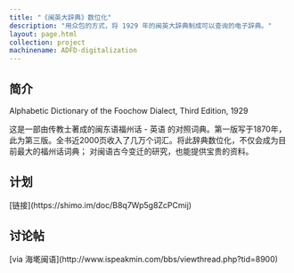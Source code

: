 ```yaml
---
title: "《闽英大辞典》数位化"
description: "用众包的方式，将 1929 年的闽英大辞典制成可以查询的电子辞典。"
layout: page.html
collection: project
machinename: ADFD-digitalization
---
```


<h2 class="ms-Font-xxl">简介</h2>
Alphabetic Dictionary of the Foochow Dialect, Third Edition, 1929

这是一部由传教士著成的闽东语福州话 - 英语 的对照词典。第一版写于1870年，此为第三版。全书近2000页收入了几万个词汇。将此辞典数位化，不仅会成为目前最大的福州话词典； 对闽语古今变迁的研究，也能提供宝贵的资料。
<h2 class="ms-Font-xxl">计划</h2>
[链接](https://shimo.im/doc/B8q7Wp5g8ZcPCmij)

<h2 class="ms-Font-xxl">讨论帖</h2>
[via 海墘闽语](http://www.ispeakmin.com/bbs/viewthread.php?tid=8900)